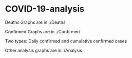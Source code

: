 # COVID-19-analysis
Deaths Graphs are in ./Deaths

Confirmed Graphs are in ./Confirmed

Two types: Daily confirmed and cumulative confirmed cases

Other analysis graphs are in ./Analysis
